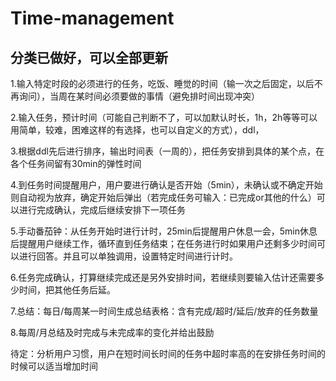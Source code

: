 # Time-management

## 分类已做好，可以全部更新

1.输入特定时段的必须进行的任务，吃饭、睡觉的时间（输一次之后固定，以后不再询问），当周在某时间必须要做的事情（避免排时间出现冲突）

2.输入任务，预计时间（可能自己判断不了，可以加默认时长，1h，2h等等可以用简单，较难，困难这样的有选择，也可以自定义的方式），ddl，

3.根据ddl先后进行排序，输出时间表（一周的），把任务安排到具体的某个点，在各个任务间留有30min的弹性时间

4.到任务时间提醒用户，用户要进行确认是否开始（5min），未确认或不确定开始则自动视为放弃，确定开始后弹出（若完成任务可输入：已完成or其他的什么）可以进行完成确认，完成后继续安排下一项任务

5.手动番茄钟：从任务开始时进行计时，25min后提醒用户休息一会，5min休息后提醒用户继续工作，循环直到任务结束；在任务进行时如果用户还剩多少时间可以进行回答。并且可以单独调用，设置特定时间进行计时。

6.任务完成确认，打算继续完成还是另外安排时间，若继续则要输入估计还需要多少时间，把其他任务后延。

7.总结：每日/每周某一时间生成总结表格：含有完成/超时/延后/放弃的任务数量

8.每周/月总结及时完成与未完成率的变化并给出鼓励

待定：分析用户习惯，用户在短时间长时间的任务中超时率高的在安排任务时间的时候可以适当增加时间
